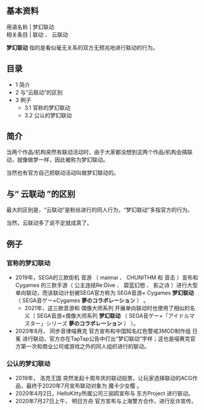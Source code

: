 **基本资料**  
---  
用语名称  |  梦幻联动   
相关条目  |  联动  、  云联动   
  
**梦幻联动** 指的是看似毫无关系的双方无预兆地进行联动的行为。

##  目录

  * 1  简介 
  * 2  与“云联动”的区别 
  * 3  例子 
    * 3.1  官称的梦幻联动 
    * 3.2  公认的梦幻联动 

##  简介

当两个作品/机构突然有联动活动时，由于大家都没想到这两个作品/机构会搞联动，就像做梦一样，因此被称为梦幻联动。

当然也有官方自己把联动活动叫做梦幻联动的。

##  与“  云联动  ”的区别

最大的区别是，“云联动”是粉丝进行的同人行为，“梦幻联动”多指官方的行为。

当然，云联动多了说不定就成真了。

##  例子

###  官称的梦幻联动

  * 2019年，SEGA的三款街机  音游  （  maimai  、  CHUNITHM  和  音击  ）宣布和  Cygames  的三款手游（  公主连结Re:Dive  、  碧蓝幻想  、  影之诗  ）进行大型单向联动，而该联动计划被SEGA官方称为  SEGA音游×  Cygames  **梦幻联动** （  SEGA音ゲー×Cygames **夢のコラボレーション** ）  。 
    * 2021年，这三款音游和  偶像大师系列  开展单向联动时也使用了相似的名义（  SEGA音游×偶像大师系列 **梦幻联动** （  SEGA音ゲー×「アイドルマスター」シリーズ **夢のコラボレーション** ）  ）。 
  * 2020年8月，  同步音律喵赛克  官方宣布和中国知名红色警戒3MOD制作组  日冕  进行联动，官方亦在TapTap公告中打出“梦幻联动”字样；这也是喵赛克官方第一次和商业公司或游戏之外的同人组织进行的联动。 

###  公认的梦幻联动

  * 2019年，  洛克王国  突然发起十周年庆的联动投票，让玩家选择联动的ACG作品，最终于2020年7月宣布联动对象为  魔卡少女樱  。 
  * 2020年4月2日，HelloKitty所属公司三丽鸥宣布与  东方Project  进行联动。 
  * 2020年7月27日上午，  明日方舟  官方宣布与上海警方合作，进行反诈宣传。 


